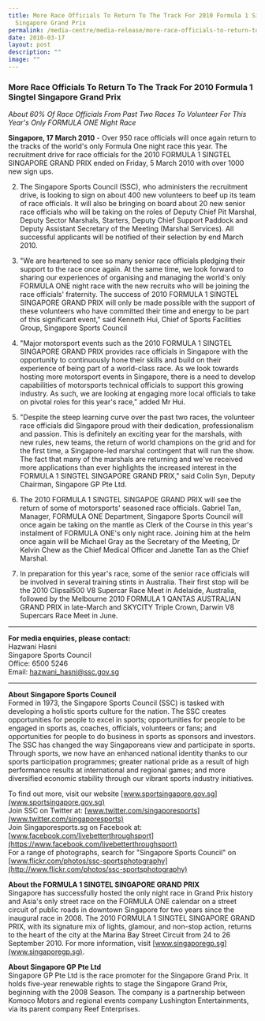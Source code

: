 ```yaml
---
title: More Race Officials To Return To The Track For 2010 Formula 1 Singtel
  Singapore Grand Prix
permalink: /media-centre/media-release/more-race-officials-to-return-to-the-track-for-2010-formula-1-singtel/
date: 2010-03-17
layout: post
description: ""
image: ""
---
```

### **More Race Officials To Return To The Track For 2010 Formula 1 Singtel Singapore Grand Prix**

_About 60% Of Race Officials From Past Two Races To Volunteer For This Year's Only FORMULA ONE Night Race_

**Singapore, 17 March 2010** - Over 950 race officials will once again return to the tracks of the world's only Formula One night race this year. The recruitment drive for race officials for the 2010 FORMULA 1 SINGTEL SINGAPORE GRAND PRIX ended on Friday, 5 March 2010 with over 1000 new sign ups.

2. The Singapore Sports Council (SSC), who administers the recruitment drive, is looking to sign on about 400 new volunteers to beef up its team of race officials. It will also be bringing on board about 20 new senior race officials who will be taking on the roles of Deputy Chief Pit Marshal, Deputy Sector Marshals, Starters, Deputy Chief Support Paddock and Deputy Assistant Secretary of the Meeting (Marshal Services). All successful applicants will be notified of their selection by end March 2010.

3. "We are heartened to see so many senior race officials pledging their support to the race once again. At the same time, we look forward to sharing our experiences of organising and managing the world's only FORMULA ONE night race with the new recruits who will be joining the race officials' fraternity. The success of 2010 FORMULA 1 SINGTEL SINGAPORE GRAND PRIX will only be made possible with the support of these volunteers who have committed their time and energy to be part of this significant event," said Kenneth Hui, Chief of Sports Facilities Group, Singapore Sports Council

4. "Major motorsport events such as the 2010 FORMULA 1 SINGTEL SINGAPORE GRAND PRIX provides race officials in Singapore with the opportunity to continuously hone their skills and build on their experience of being part of a world-class race. As we look towards hosting more motorsport events in Singapore, there is a need to develop capabilities of motorsports technical officials to support this growing industry. As such, we are looking at engaging more local officials to take on pivotal roles for this year's race," added Mr Hui.

5. "Despite the steep learning curve over the past two races, the volunteer race officials did Singapore proud with their dedication, professionalism and passion. This is definitely an exciting year for the marshals, with new rules, new teams, the return of world champions on the grid and for the first time, a Singapore-led marshal contingent that will run the show. The fact that many of the marshals are returning and we've received more applications than ever highlights the increased interest in the FORMULA 1 SINGTEL SINGAPORE GRAND PRIX," said Colin Syn, Deputy Chairman, Singapore GP Pte Ltd.

6. The 2010 FORMULA 1 SINGTEL SINGAPOE GRAND PRIX will see the return of some of motorsports' seasoned race officials. Gabriel Tan, Manager, FORMULA ONE Department, Singapore Sports Council will once again be taking on the mantle as Clerk of the Course in this year's instalment of FORMULA ONE's only night race. Joining him at the helm once again will be Michael Gray as the Secretary of the Meeting, Dr Kelvin Chew as the Chief Medical Officer and Janette Tan as the Chief Marshal.

7. In preparation for this year's race, some of the senior race officials will be involved in several training stints in Australia. Their first stop will be the 2010 Clipsal500 V8 Supercar Race Meet in Adelaide, Australia, followed by the Melbourne 2010 FORMULA 1 QANTAS AUSTRALIAN GRAND PRIX in late-March and SKYCITY Triple Crown, Darwin V8 Supercars Race Meet in June.

---

**For media enquiries, please contact:**
<br>
Hazwani Hasni
<br>
Singapore Sports Council
<br>
Office: 6500 5246
<br>
Email: [hazwani_hasni@ssc.gov.sg](mailto:hazwani_hasni@ssc.gov.sg)

---

**About Singapore Sports Council**<br>
Formed in 1973, the Singapore Sports Council (SSC) is tasked with developing a holistic sports culture for the nation. The SSC creates opportunities for people to excel in sports; opportunities for people to be engaged in sports as, coaches, officials, volunteers or fans; and opportunities for people to do business in sports as sponsors and investors. The SSC has changed the way Singaporeans view and participate in sports. Through sports, we now have an enhanced national identity thanks to our sports participation programmes; greater national pride as a result of high performance results at international and regional games; and more diversified economic stability through our vibrant sports industry initiatives.

To find out more, visit our website [www.sportsingapore.gov.sg](www.sportsingapore.gov.sg)<br>
Join SSC on Twitter at: [www.twitter.com/singaporesports](www.twitter.com/singaporesports)<br>
Join Singaporesports.sg on Facebook at: [www.facebook.com/livebetterthroughsport](https://www.facebook.com/livebetterthroughsport)<br>
For a range of photographs, search for "Singapore Sports Council" on [www.flickr.com/photos/ssc-sportsphotography](http://www.flickr.com/photos/ssc-sportsphotography)

**About the FORMULA 1 SINGTEL SINGAPORE GRAND PRIX**<br>
Singapore has successfully hosted the only night race in Grand Prix history and Asia's only street race on the FORMULA ONE calendar on a street circuit of public roads in downtown Singapore for two years since the inaugural race in 2008. The 2010 FORMULA 1 SINGTEL SINGAPORE GRAND PRIX, with its signature mix of lights, glamour, and non-stop action, returns to the heart of the city at the Marina Bay Street Circuit from 24 to 26 September 2010. For more information, visit [www.singaporegp.sg](www.singaporegp.sg).

**About Singapore GP Pte Ltd**<br>
Singapore GP Pte Ltd is the race promoter for the Singapore Grand Prix. It holds five-year renewable rights to stage the Singapore Grand Prix, beginning with the 2008 Season. The company is a partnership between Komoco Motors and regional events company Lushington Entertainments, via its parent company Reef Enterprises.
